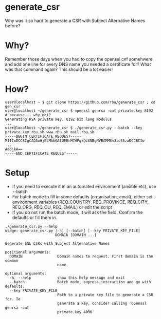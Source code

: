 # generate_csr
Why was it so hard to generate a CSR with Subject Alternative Names before?

# Why?
Remember those days when you had to copy the openssl.cnf somehwere and add one line for every DNS name you needed a certificate for? What was that command again?
This should be a lot easier!

# How?
```
user@localhost ~ $ git clone https://github.com/rbu/generate_csr ; cd gen_csr
user@localhost ~/generate_csr $ openssl genrsa -out private.key 8192            # because... why not?
Generating RSA private key, 8192 bit long modulus
...
user@localhost ~/generate_csr $ ./generate_csr.py --batch --key private.key rbu.sh www.rbu.sh mail.rbu.sh
-----BEGIN CERTIFICATE REQUEST-----
MIIIoDCCBIgCAQAwHjELMAkGA1UEBhMCWFgxDzANBgNVBAMMBnJidS5zaDCCBCIw
...
AedjkA==
-----END CERTIFICATE REQUEST-----
```

# Setup
- If you need to execute it in an automated environment (ansible etc), use --batch
- For batch mode to fill in some defaults (organisation, email), either set environment variables (REQ_COUNTRY, REQ_PROVINCE, REQ_CITY, REQ_ORG, REQ_OU, REQ_EMAIL) or edit the script
- If you do not run the batch mode, it will ask the field. Confirm the defaults or fill them in.

```
./generate_csr.py --help                            
usage: generate_csr.py [-h] [--batch] [--key PRIVATE_KEY_FILE]
                       DOMAIN [DOMAIN ...]

Generate SSL CSRs with Subject Alternative Names

positional arguments:
  DOMAIN                Domain names to request. First domain is the common
                        name.

optional arguments:
  -h, --help            show this help message and exit
  --batch               Batch mode, supress interaction and go with defaults.
  --key PRIVATE_KEY_FILE
                        Path to a private key file to generate a CSR for. To
                        generate a key, consider calling 'openssl genrsa -out
                        private.key 4096'
```
